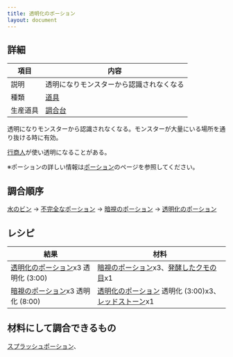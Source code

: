 ```yaml
---
title: 透明化のポーション
layout: document
---
```

## 詳細

|項目|内容|
|---|---|
|説明|透明になりモンスターから認識されなくなる|
|種類|[道具](道具)|
|生産道具|[調合台](調合台)|

透明になりモンスターから認識されなくなる。モンスターが大量にいる場所を通り抜ける時に有効。

[行商人](行商人)が使い透明になることがある。

※ポーションの詳しい情報は[ポーション](ポーション)のページを参照してください。

## 調合順序

[水のビン](水のビン) → [不完全なポーション](不完全なポーション) → [暗視のポーション](暗視のポーション) → [透明化のポーション](透明化のポーション)

## レシピ

|結果|材料|
|---|---|
|[透明化のポーション](透明化のポーション)x3 透明化 (3:00)|[暗視のポーション](暗視のポーション)x3、[発酵したクモの目](発酵したクモの目)x1|
|[暗視のポーション](暗視のポーション)x3 透明化 (8:00)|[透明化のポーション](透明化のポーション) 透明化 (3:00)x3、[レッドストーン](レッドストーン)x1|

## 材料にして調合できるもの

[スプラッシュポーション](スプラッシュポーション)、
